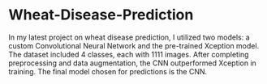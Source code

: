 # Wheat-Disease-Prediction
In my latest project on wheat disease prediction, I utilized two models: a custom Convolutional Neural Network  and the pre-trained Xception model. The dataset included 4 classes, each with 1111 images. After completing preprocessing and data augmentation, the CNN outperformed Xception in training. The final model chosen for predictions is the CNN.
